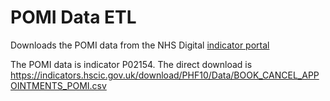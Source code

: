  # POMI Data ETL

 Downloads the POMI data from the NHS Digital [indicator portal](https://indicators.hscic.gov.uk/)

 The POMI data is indicator P02154. The direct download is https://indicators.hscic.gov.uk/download/PHF10/Data/BOOK_CANCEL_APPOINTMENTS_POMI.csv 

